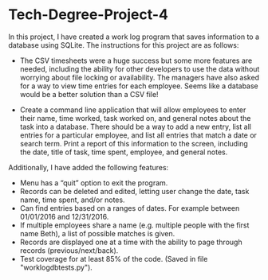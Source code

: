 # Tech-Degree-Project-4

In this project, I have created a work log program that saves information to a database using SQLite. The instructions for this project are as follows:

- The CSV timesheets were a huge success but some more features are needed, including the ability for other developers to use the data without worrying about file locking or availability. The managers have also asked for a way to view time entries for each employee. Seems like a database would be a better solution than a CSV file!

- Create a command line application that will allow employees to enter their name, time worked, task worked on, and general notes about the task into a database. There should be a way to add a new entry, list all entries for a particular employee, and list all entries that match a date or search term. Print a report of this information to the screen, including the date, title of task, time spent, employee, and general notes.

Additionally, I have added the following features:
- Menu has a “quit” option to exit the program.
- Records can be deleted and edited, letting user change the date, task name, time spent, and/or notes.
- Can find entries based on a ranges of dates. For example between 01/01/2016 and 12/31/2016.
- If multiple employees share a name (e.g. multiple people with the first name Beth), a list of possible matches is given.
- Records are displayed one at a time with the ability to page through records (previous/next/back).
- Test coverage for at least 85% of the code. (Saved in file "worklogdbtests.py").
